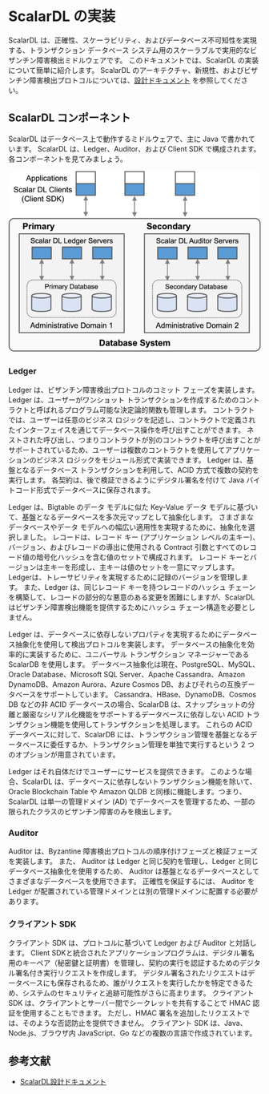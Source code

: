 # ScalarDL の実装

ScalarDL は、正確性、スケーラビリティ、およびデータベース不可知性を実現する、トランザクション データベース システム用のスケーラブルで実用的なビザンチン障害検出ミドルウェアです。
このドキュメントでは、ScalarDL の実装について簡単に紹介します。
ScalarDL のアーキテクチャ、新規性、およびビザンチン障害検出プロトコルについては、[設計ドキュメント](design.md) を参照してください。

## ScalarDL コンポーネント

ScalarDL はデータベース上で動作するミドルウェアで、主に Java で書かれています。 ScalarDL は、Ledger、Auditor、および Client SDK で構成されます。 各コンポーネントを見てみましょう。

![](images/scalardl.png)

### Ledger

Ledger は、ビザンチン障害検出プロトコルのコミット フェーズを実装します。 Ledger は、ユーザーがワンショット トランザクションを作成するためのコントラクトと呼ばれるプログラム可能な決定論的関数も管理します。 コントラクトでは、ユーザーは任意のビジネス ロジックを記述し、コントラクトで定義されたインターフェイスを通じてデータベース操作を呼び出すことができます。 ネストされた呼び出し、つまりコントラクトが別のコントラクトを呼び出すことがサポートされているため、ユーザーは複数のコントラクトを使用してアプリケーションのビジネス ロジックをモジュール形式で実装できます。 Ledger は、基盤となるデータベース トランザクションを利用して、ACID 方式で複数の契約を実行します。 各契約は、後で検証できるようにデジタル署名を付けて Java バイトコード形式でデータベースに保存されます。

Ledger は、Bigtable のデータ モデルに似た Key-Value データ モデルに基づいて、基盤となるデータベースを多次元マップとして抽象化します。 さまざまなデータベースやデータ モデルへの幅広い適用性を実現するために、抽象化を選択しました。 レコードは、レコード キー (アプリケーション レベルの主キー)、バージョン、およびレコードの導出に使用される Contract 引数とすべてのレコード値の暗号化ハッシュを含む値のセットで構成されます。 レコード キーとバージョンは主キーを形成し、主キーは値のセットを一意にマップします。 Ledgerは、トレーサビリティを実現するために記録のバージョンを管理します。 また、Ledger は、同じレコード キーを持つレコードのハッシュ チェーンを構築して、レコードの部分的な悪意のある変更を困難にしますが、ScalarDL はビザンチン障害検出機能を提供するためにハッシュ チェーン構造を必要としません。

Ledger は、データベースに依存しないプロパティを実現するためにデータベース抽象化を使用して検出プロトコルを実装します。 データベースの抽象化を効率的に実装するために、ユニバーサル トランザクション マネージャーである ScalarDB を使用します。 データベース抽象化は現在、PostgreSQL、MySQL、Oracle Database、Microsoft SQL Server、Apache Cassandra、Amazon DynamoDB、Amazon Aurora、Azure Cosmos DB、およびそれらの互換データベースをサポートしています。 Cassandra、HBase、DynamoDB、Cosmos DB などの非 ACID データベースの場合、ScalarDB は、スナップショットの分離と厳密なシリアル化機能をサポートするデータベースに依存しない ACID トランザクション機能を使用してトランザクションを処理します。 これらの ACID データベースに対して、ScalarDB には、トランザクション管理を基盤となるデータベースに委任するか、トランザクション管理を単独で実行するという 2 つのオプションが用意されています。

Ledger はそれ自体だけでユーザーにサービスを提供できます。 このような場合、ScalarDL は、データベースに依存しないトランザクション機能を除いて、Oracle Blockchain Table や Amazon QLDB と同様に機能します。つまり、ScalarDL は単一の管理ドメイン (AD) でデータベースを管理するため、一部の限られたクラスのビザンチン障害のみを検出します。

### Auditor 

Auditor は、Byzantine 障害検出プロトコルの順序付けフェーズと検証フェーズを実装します。 また、 Auditor は Ledger と同じ契約を管理し、Ledger と同じデータベース抽象化を使用するため、 Auditor は基盤となるデータベースとしてさまざまなデータベースを使用できます。
正確性を保証するには、 Auditor を Ledger が配置されている管理ドメインとは別の管理ドメインに配置する必要があります。

### クライアント SDK

クライアント SDK は、プロトコルに基づいて Ledger および Auditor と対話します。 Client SDKと統合されたアプリケーションプログラムは、デジタル署名用のキーペア（秘密鍵と証明書）を管理し、契約の実行を認証するためのデジタル署名付き実行リクエストを作成します。 デジタル署名されたリクエストはデータベースにも保存されるため、誰がリクエストを実行したかを特定できるため、システムのセキュリティと追跡可能性がさらに高まります。 クライアント SDK は、クライアントとサーバー間でシークレットを共有することで HMAC 認証を使用することもできます。 ただし、HMAC 署名を追加したリクエストでは、そのような否認防止を提供できません。
クライアント SDK は、Java、Node.js、ブラウザ内 JavaScript、Go などの複数の言語で作成されています。

## 参考文献

* [ScalarDL設計ドキュメント](design.md)
